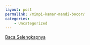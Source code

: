 ```yaml
---
layout: post
permalink: /mimpi-kamar-mandi-bocor/
categories:
    - Uncategorized
---
```


[Baca Selengkapnya](/01)